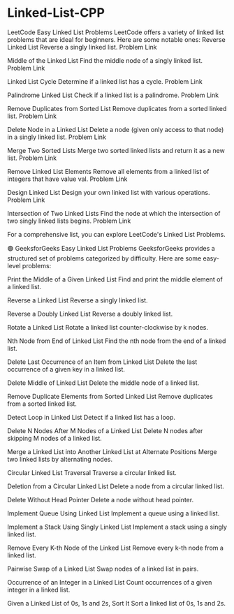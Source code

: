 # Linked-List-CPP
LeetCode Easy Linked List Problems
LeetCode offers a variety of linked list problems that are ideal for beginners. Here are some notable ones:
Reverse Linked List
Reverse a singly linked list.
Problem Link



Middle of the Linked List
Find the middle node of a singly linked list.
Problem Link

Linked List Cycle
Determine if a linked list has a cycle.
Problem Link

Palindrome Linked List
Check if a linked list is a palindrome.
Problem Link

Remove Duplicates from Sorted List
Remove duplicates from a sorted linked list.
Problem Link

Delete Node in a Linked List
Delete a node (given only access to that node) in a singly linked list.
Problem Link

Merge Two Sorted Lists
Merge two sorted linked lists and return it as a new list.
Problem Link

Remove Linked List Elements
Remove all elements from a linked list of integers that have value val.
Problem Link

Design Linked List
Design your own linked list with various operations.
Problem Link

Intersection of Two Linked Lists
Find the node at which the intersection of two singly linked lists begins.
Problem Link

For a comprehensive list, you can explore LeetCode's Linked List Problems.

🟢 GeeksforGeeks Easy Linked List Problems
GeeksforGeeks provides a structured set of problems categorized by difficulty. Here are some easy-level problems:

Print the Middle of a Given Linked List
Find and print the middle element of a linked list.

Reverse a Linked List
Reverse a singly linked list.

Reverse a Doubly Linked List
Reverse a doubly linked list.

Rotate a Linked List
Rotate a linked list counter-clockwise by k nodes.

Nth Node from End of Linked List
Find the nth node from the end of a linked list.

Delete Last Occurrence of an Item from Linked List
Delete the last occurrence of a given key in a linked list.

Delete Middle of Linked List
Delete the middle node of a linked list.

Remove Duplicate Elements from Sorted Linked List
Remove duplicates from a sorted linked list.

Detect Loop in Linked List
Detect if a linked list has a loop.

Delete N Nodes After M Nodes of a Linked List
Delete N nodes after skipping M nodes of a linked list.

Merge a Linked List into Another Linked List at Alternate Positions
Merge two linked lists by alternating nodes.

Circular Linked List Traversal
Traverse a circular linked list.

Deletion from a Circular Linked List
Delete a node from a circular linked list.

Delete Without Head Pointer
Delete a node without head pointer.

Implement Queue Using Linked List
Implement a queue using a linked list.

Implement a Stack Using Singly Linked List
Implement a stack using a singly linked list.

Remove Every K-th Node of the Linked List
Remove every k-th node from a linked list.

Pairwise Swap of a Linked List
Swap nodes of a linked list in pairs.

Occurrence of an Integer in a Linked List
Count occurrences of a given integer in a linked list.

Given a Linked List of 0s, 1s and 2s, Sort It
Sort a linked list of 0s, 1s and 2s.
